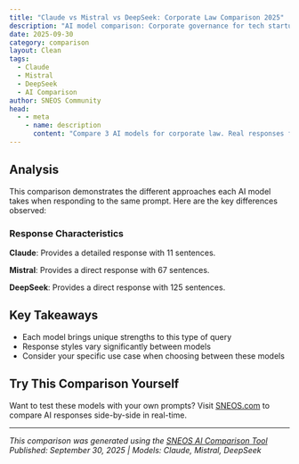 ```yaml
---
title: "Claude vs Mistral vs DeepSeek: Corporate Law Comparison 2025"
description: "AI model comparison: Corporate governance for tech startups - legal structure and compliance..."
date: 2025-09-30
category: comparison
layout: Clean
tags:
  - Claude
  - Mistral
  - DeepSeek
  - AI Comparison
author: SNEOS Community
head:
  - - meta
    - name: description
      content: "Compare 3 AI models for corporate law. Real responses from Claude, Mistral, DeepSeek with detailed analysis."
---
```


<ChatComparison
  title="Claude vs Mistral vs DeepSeek: Corporate Law Comparison 2025"
  prompt="Corporate governance for tech startups - legal structure and compliance"
  :responses='{
    "Claude": "# Corporate Governance for Tech Startups: Legal Structure and Compliance\n\n## Choosing the Right Legal Structure\n\n### Corporation (C-Corp)\n**Advantages:**\n- Preferred by VCs and investors\n- Clear equity structure with different share classes\n- Limited liability protection\n- Easier to grant stock options to employees\n- Can retain earnings for growth\n\n**Considerations:**\n- Double taxation (corporate \u002B shareholder level)\n- More regulatory requirements\n- Higher compliance costs\n\n### LLC (Limited Liability Company)\n**Advantages:**\n- Pass-through taxation\n- Operational flexibility\n- Simpler compliance requirements\n- Protection from personal liability\n\n**Considerations:**\n- Less attractive to institutional investors\n- Complications with employee equity compensation\n- May limit fundraising options\n\n## Essential Corporate Governance Framework\n\n### 1. Board of Directors Structure\n**Early Stage:**\n- 1-3 directors (typically founders)\n- Simple majority decision-making\n- Regular board meetings (quarterly minimum)\n\n**Post-Investment:**\n- Founder representatives\n- Investor representatives  \n- Independent directors\n- Consider committees (audit, compensation)\n\n### 2. Equity Management\n**Cap Table Management:**\n- Maintain accurate capitalization table\n- Use equity management software (Carta, Shareworks)\n- Regular 409A valuations for option pricing\n- Reserved employee option pool (10-20% typical)\n\n**Vesting Schedules:**\n- 4-year vesting with 1-year cliff (standard)\n- Acceleration provisions for key employees\n- Double-trigger acceleration in M\u0026A scenarios\n\n### 3. Key Legal Documents\n\n**Corporate Documents:**\n- Articles of Incorporation\n- Corporate Bylaws\n- Board resolutions and meeting minutes\n- Stockholder agreements\n- Employee handbook\n\n**Investment Documents:**\n- Stock Purchase Agreements\n- Investor Rights Agreements\n- Voting Agreements\n- Right of First Refusal agreements\n\n## Compliance Requirements\n\n### 1. Securities Law Compliance\n**Federal Securities Laws:**\n- Regulation D exemptions for private offerings\n- Rule 506(b) or 506(c) compliance\n- Accredited investor verification\n- Form D filings with SEC\n\n**State Securities Laws:**\n- Blue sky law compliance\n- State filing requirements\n- Notice filings in investor states\n\n### 2. Employment Law Compliance\n**Key Areas:**\n- Proper contractor vs. employee classification\n- Wage and hour compliance\n- Anti-discrimination policies\n- Privacy and data protection policies\n- Stock option plan administration\n\n### 3. Intellectual Property Protection\n**Essential Steps:**\n- Patent applications for novel technology\n- Trademark registration for brand protection\n- Copyright protection for software/content\n- Trade secret protection policies\n- Employee invention assignment agreements\n\n## Regulatory Compliance by Industry\n\n### Data Privacy and Security\n**Requirements:**\n- GDPR compliance (if serving EU users)\n- CCPA compliance (California users)\n- HIPAA (healthcare startups)\n- SOC 2 compliance for B2B SaaS\n- Regular security audits and assessments\n\n### Fintech Startups\n**Additional Requirements:**\n- Money transmitter licenses\n- Bank Secrecy Act compliance\n- Anti-money laundering (AML) programs\n- Know Your Customer (KYC) requirements\n- State and federal regulatory approvals\n\n### Healthcare/Biotech\n**Key Compliance Areas:**\n- FDA regulatory pathways\n- Clinical trial regulations\n- HIPAA compliance\n- State medical device regulations\n- Quality management systems\n\n## Best Practices for Tech Startups\n\n### 1. Early Stage Governance\n- Establish clean cap table from day one\n- Implement proper record-keeping systems\n- Create employee equity incentive plans\n- Establish regular board meeting cadence\n- Document all major decisions\n\n### 2. Preparing for Investment\n- Complete legal due diligence cleanup\n- Organize corporate records in data room\n- Ensure compliance with all securities laws\n- Update all employment agreements\n- Conduct IP audit and cleanup\n\n### 3. Ongoing Compliance Management\n**Regular Activities:**\n- Monthly financial reporting\n- Quarterly board meetings and packages\n- Annual stockholder meetings\n- Regular legal compliance audits\n- Employee training on policies\n\n**Technology Solutions:**\n- Corporate governance software (Diligent, BoardEffect)\n- Equity management platforms\n- Document management systems\n- Compliance tracking software\n\n### 4. Risk Management\n**Insurance Coverage:**\n- General liability insurance\n- Professional liability/E\u0026O insurance\n- Directors \u0026 Officers (D\u0026O) insurance\n- Cyber liability insurance\n-",
    "Mistral": "Corporate governance for tech startups involves establishing a legal structure and ensuring compliance with relevant laws and regulations. Here\u0027s a step-by-step guide to help you understand the key aspects:\n\n### 1. Legal Structure\n\n#### a. Choosing the Right Entity\n- **C Corporation (C Corp):** Common among tech startups, especially those seeking venture capital. It allows for multiple classes of stock and is suitable for going public.\n- **S Corporation (S Corp):** Similar to a C Corp but with pass-through taxation. It has restrictions on the number and type of shareholders.\n- **Limited Liability Company (LLC):** Offers flexibility in management and taxation but may not be ideal for startups planning to go public or seeking venture capital.\n- **Limited Liability Partnership (LLP):** Suitable for professional services but less common for tech startups.\n\n#### b. Incorporation Process\n- **State of Incorporation:** Delaware is a popular choice due to its well-established legal framework and business-friendly laws.\n- **Articles of Incorporation:** File with the state to officially form the company.\n- **Bylaws:** Establish the rules for how the company will be governed.\n\n### 2. Board of Directors\n\n#### a. Composition\n- **Founders:** Typically serve on the board initially.\n- **Independent Directors:** Added as the company grows to bring diverse perspectives and expertise.\n- **Investors:** Often have representation on the board, especially if they hold significant equity.\n\n#### b. Roles and Responsibilities\n- **Chairperson:** Oversees the board and ensures effective governance.\n- **Directors:** Provide strategic guidance, approve major decisions, and ensure compliance.\n- **Committees:** Such as audit, compensation, and nominating committees, to handle specific governance tasks.\n\n### 3. Shareholder Agreements\n\n#### a. Types of Shares\n- **Common Stock:** Typically held by founders and employees.\n- **Preferred Stock:** Often issued to investors, with preferential rights such as liquidation preferences and dividends.\n\n#### b. Vesting Schedules\n- **Employee Stock Options (ESOs):** Often used to incentivize employees, with vesting schedules to ensure long-term commitment.\n- **Founder Shares:** May also have vesting schedules to align interests and ensure commitment.\n\n### 4. Compliance\n\n#### a. Regulatory Compliance\n- **Securities Laws:** Comply with SEC regulations, especially if issuing securities.\n- **Data Privacy:** Adhere to laws like GDPR, CCPA, and other relevant data protection regulations.\n- **Intellectual Property:** Protect IP through patents, trademarks, and copyrights.\n\n#### b. Financial Compliance\n- **Accounting Standards:** Follow GAAP (Generally Accepted Accounting Principles) or IFRS (International Financial Reporting Standards).\n- **Audits:** Regular financial audits to ensure transparency and accuracy.\n- **Tax Compliance:** Ensure timely filing of tax returns and compliance with tax laws.\n\n### 5. Risk Management\n\n#### a. Internal Controls\n- **Financial Controls:** Implement systems to prevent fraud and ensure accurate financial reporting.\n- **Operational Controls:** Establish procedures for day-to-day operations to minimize risks.\n\n#### b. Insurance\n- **Liability Insurance:** Protect against legal claims.\n- **Cyber Insurance:** Cover potential losses from cyber attacks.\n\n### 6. Ethics and Culture\n\n#### a. Code of Conduct\n- **Ethical Standards:** Establish a code of conduct that outlines expected behavior and ethical standards.\n- **Whistleblower Policies:** Provide mechanisms for reporting unethical behavior without fear of retribution.\n\n#### b. Corporate Culture\n- **Values and Mission:** Clearly define the company\u0027s values and mission to guide decision-making.\n- **Diversity and Inclusion:** Foster a diverse and inclusive workplace to drive innovation and creativity.\n\n### 7. Reporting and Transparency\n\n#### a. Financial Reporting\n- **Regular Reports:** Provide regular financial reports to shareholders and stakeholders.\n- **Transparency:** Ensure transparency in financial reporting and decision-making processes.\n\n#### b. Communication\n- **Shareholder Meetings:** Hold regular meetings to update shareholders on the company\u0027s progress.\n- **Public Disclosures:** If publicly traded, comply with SEC disclosure requirements.\n\n### 8. Legal and Advisory Support\n\n#### a. Legal Counsel\n- **In-House Counsel:** Consider hiring in-house legal counsel as the company grows.\n- **External Counsel:** Retain external legal advisors for specialized areas like IP, M\u0026A, and regulatory compliance.\n\n#### b. Advisory Boards\n- **Strategic Advisors:** Form an advisory board with industry experts to provide strategic guidance.\n- **Mentors:** Engage mentors who can offer insights and support based on their experience.\n\nBy establishing a robust corporate governance framework, tech startups can ensure they are well-positioned for growth, attract investment, and maintain compliance with legal and regulatory requirements.",
    "DeepSeek": "Of course. This is a critical and often underestimated area for tech startups. Getting the corporate governance, legal structure, and compliance foundation right from the start is not just about checking boxes\u2014it\u0027s about building a scalable, investable, and defensible company.\n\nHere is a comprehensive guide to corporate governance for tech startups, broken down into key stages.\n\n---\n\n### **Phase 1: The Foundation - Choosing the Right Legal Structure**\n\nThis is the first and most consequential decision. The choice impacts liability, taxation, and your ability to raise capital.\n\n#### **1. Sole Proprietorship / General Partnership**\n*   **What it is:** The default, unincorporated status. You *are* the business.\n*   **Pros:** Simple, no formal setup required.\n*   **Cons:**\n    *   **Unlimited Personal Liability:** Your personal assets (home, car, savings) are at risk if the business is sued or has debt.\n    *   **Not Investable:** Investors will not invest in this structure.\n    *   **Tax Disadvantages:** Pass-through of losses can be limited.\n*   **Verdict:** **Almost never recommended** for a tech startup due to the liability risk.\n\n#### **2. Limited Liability Company (LLC)**\n*   **What it is:** A hybrid structure that provides the liability protection of a corporation with the tax flexibility of a partnership.\n*   **Pros:**\n    *   **Limited Liability:** Protects your personal assets.\n    *   **Pass-Through Taxation:** Profits and losses are reported on your personal tax return, avoiding double taxation.\n    *   **Flexibility:** Less formal governance than a corporation.\n*   **Cons:**\n    *   **Equity Complexity:** Issuing stock options to employees is complex and less familiar to VCs. You typically use a \u0022profits interest\u0022 instead, which has its own complexities.\n    *   **Investor Hesitation:** While angels may invest, most institutional Venture Capital (VC) firms strongly prefer C-Corporations.\n*   **Verdict:** **Excellent for bootstrapped businesses, consulting, or small SaaS companies** that don\u0027t plan on raising significant VC. Can be converted to a C-Corp later.\n\n#### **3. C-Corporation (C-Corp)**\n*   **What it is:** A legal entity that is entirely separate from its owners (shareholders).\n*   **Pros:**\n    *   **Limited Liability:** Strong protection for shareholders.\n    *   **Preferred by VCs:** This is the gold standard for venture-backed companies. It\u0027s what investors know and expect.\n    *   **Stock Options:** The cleanest and most established way to create and manage an employee stock option pool to attract talent.\n    *   **Perpetual Existence:** The company lives on beyond the founders.\n*   **Cons:**\n    *   **Double Taxation:** The corporation is taxed on its profits, and then shareholders are taxed again on dividends (though early-stage startups rarely pay dividends).\n    *   **Formal Requirements:** Requires more rigorous governance (board meetings, minutes, filings).\n*   **Verdict:** **The overwhelming choice for tech startups planning to raise venture capital.** The state of **Delaware** is the preferred jurisdiction due to its well-established, predictable corporate law and the Court of Chancery.\n\n#### **4. S-Corporation (S-Corp)**\n*   **What it is:** A special tax designation elected by a C-Corp or LLC with the IRS.\n*   **Pros:** Avoids double taxation (pass-through taxation).\n*   **Cons:**\n    *   **Significant Restrictions:** Limited to 100 shareholders, who must be U.S. citizens/residents. Only one class of stock is allowed.\n    *   **Not Suitable for VC:** The single class of stock restriction is a non-starter for VCs who require Preferred Stock.\n*   **Verdict:** **Can be useful for very small, profitable, U.S.-based teams,** but a non-starter for most scalable tech startups.\n\n---\n\n### **Phase 2: Core Compliance \u0026 Governance Framework**\n\nOnce you\u0027ve chosen your structure (we\u0027ll assume a Delaware C-Corp, the most common scenario), you must set up and maintain its governance.\n\n#### **1. Formation Documents**\n*   **Certificate of Incorporation:** Filed with the state of Delaware to legally create the corporation. It includes the company name, registered agent, and the number of authorized shares.\n*   **Bylaws:** The internal \u0022rulebook\u0022 for the corporation. It outlines how the company will be run (officer roles, meeting procedures, shareholder rights, etc.).\n\n#### **2. The Cap Table (Capitalization Table)**\n*   **What it is:** A spreadsheet or software (e.g., Carta, Pulley) that details who owns what percentage of the company.\n*   **What it includes:** Founders, employees with options, investors (with their specific class of stock - e.g., Preferred Stock), and the option pool.\n*   **Why it\u0027s crucial:** It is the single source of truth for ownership. A messy cap table is a major red flag for investors.\n\n#### **3. The Board of Directors**\n*   **Role:** The Board is elected by the shareholders to oversee the management of the company and protect shareholder interests. They make high-level strategic decisions.\n*   **Composition:** Initially, it\u0027s often just the founders. As you raise money, investors will typically require a board seat. A common early-stage structure is a 3-person board: 2 founders, 1 investor.\n*   **Governance:** The Board must hold formal meetings (with advance notice and an agenda) and document its decisions with **written consents or meeting minutes**.\n\n#### **4. Stock Issuances and Compliance**\n*   **83(b) Election:** **CRITICAL FOR FOUNDERS AND EMPLOYEES.** If you receive restricted stock that vests over time, you must file an 83(b) election with the IRS within 30 days to tax the value at grant (usually $0) rather than at vesting. Failure to do this can have massive tax consequences.\n*   **Safe Instruments / Convertible Notes:** Before a priced equity round, startups often raise money using simple agreements (like a SAFE from Y Combinator) or convertible notes. These are debt/equity hybrids that convert into stock in the future. Proper documentation is essential.\n*   **Stock Option Plan:** Adopt a formal equity incentive plan (e.g., a 2023 Plan) to create a pool of shares for employees. Grant options through board-approved grant agreements.\n\n#### **5. Intellectual Property (IP) Assignment**\n*   **The \u0022IP Mess\u0022:** A huge risk for startups is that a founder or early employee claims they own the code they wrote before formally joining.\n*   **The Fix:** Every founder and employee must sign a **Proprietary Information and Inventions Assignment (PIIA) Agreement**. This contract ensures that all work product and IP created are the sole property of the company. This is non-negotiable for investors.\n\n#### **6. Ongoing State and Federal Compliance**\n*   **Annual Report \u0026 Franchise Tax:** Delaware requires an annual report and franchise tax payment.\n*   **Foreign Qualification:** If your Delaware C-Corp is physically located in another state (e.g., California), you must \u0022qualify to do business\u0022 in that state and pay its associated fees and taxes.\n*   **IRS Compliance:** File corporate tax returns (Form 1120), payroll taxes, etc.\n\n---\n\n### **Phase 3: Governance as You Scale (Series A and Beyond)**\n\nWith funding and growth, governance becomes more formal and critical.\n\n1.  **Formal Board Committees:** The Board may establish an Audit Committee, a Compensation Committee, and a Nominating and Governance Committee.\n2.  **Advanced Compliance:** You may need to comply with federal securities laws for larger fundraising rounds, data privacy laws (GDPR, CCPA), and industry-specific regulations (HIPAA for health tech, SOC 2 for data security).\n3.  **Internal Controls:** Implementing financial and operational controls to ensure accurate reporting and prevent fraud.\n4.  **Audits:** Investors will require annual financial audits by a reputable accounting firm.\n\n---\n\n### **Actionable Checklist for a Tech Startup**\n\n1.  **[ ] Choose Your Structure:** Decide between LLC (for bootstrapping/lifestyle biz) or Delaware C-Corp (for VC-backed).\n2.  **[ ] Incorporate:** File the Certificate of Incorporation in Delaware and qualify in your home state.\n3.  **[ ] Draft Bylaws \u0026 Initial Board Consent:** Adopt the bylaws and issue the first board consent to handle initial setup (appointing officers, adopting a stock plan, etc.).\n4.  **[ ] Secure Your IP:** Have all founders and employees sign PIIA agreements.\n5.  **[ ] Issue Founder Stock:** formally issue stock to founders, and **FILE YOUR 83(B) ELECTION** with the IRS.\n6.  **[ ] Set Up a Cap Table:** Use a spreadsheet or a dedicated platform. Keep it meticulously updated.\n7.  **[ ] Adopt a Stock Plan:** Create an equity incentive plan (e.g., for 10% of the company) to attract talent.\n8.  **[ ] Hold Regular Board Meetings:** Even if it\u0027s just the founders, get in the habit. Document major decisions with written consents.\n9.  **[ ] Stay Compliant:** File annual reports, pay franchise taxes, and manage your state registrations.\n\n### **Final Word**\n\n**Do not do this alone.** The cost of making a mistake in corporate governance (like a messy cap table or a missed 83(b) filing) is exponentially higher than the cost of getting good advice upfront.\n\n*   **Hire a Startup Lawyer:** Find a law firm that specializes in tech startups"
  }'
  published-date="11:28"
/>

## Analysis

This comparison demonstrates the different approaches each AI model takes when responding to the same prompt. Here are the key differences observed:

### Response Characteristics

**Claude**: Provides a detailed response with 11 sentences. 

**Mistral**: Provides a direct response with 67 sentences. 

**DeepSeek**: Provides a direct response with 125 sentences. 

## Key Takeaways

- Each model brings unique strengths to this type of query
- Response styles vary significantly between models
- Consider your specific use case when choosing between these models

## Try This Comparison Yourself

Want to test these models with your own prompts? Visit [SNEOS.com](https://sneos.com) to compare AI responses side-by-side in real-time.

---

*This comparison was generated using the [SNEOS AI Comparison Tool](https://sneos.com)*
*Published: September 30, 2025 | Models: Claude, Mistral, DeepSeek*
